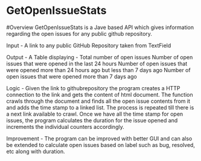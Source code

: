 # GetOpenIssueStats

#Overview
GetOpenIssueStats is a Jave based API which gives information regarding the open issues for any public github repository.

Input - A link to any public GitHub Repository taken from TextField

Output - A Table displaying - 
  Total number of open issues
  Number of open issues that were opened in the last 24 hours
  Number of open issues that were opened more than 24 hours ago but less than 7 days ago
  Number of open issues that were opened more than 7 days ago 

Logic - Given the link to githubrepository the program creates a HTTP connection to the link and gets the content of html document.
The function crawls through the document and finds all the open issue contents from it and adds the time stamp to a linked list.
The process is repeated till there is a next link available to crawl.
Once we have all the time stamp for open issues, the program calculates the duration for the issue opened and 
increments the individual counters accordingly.

Improvement - The program can be improved with better GUI and can also be extended to calculate open issues based on
label such as bug, resolved, etc along with duration.

